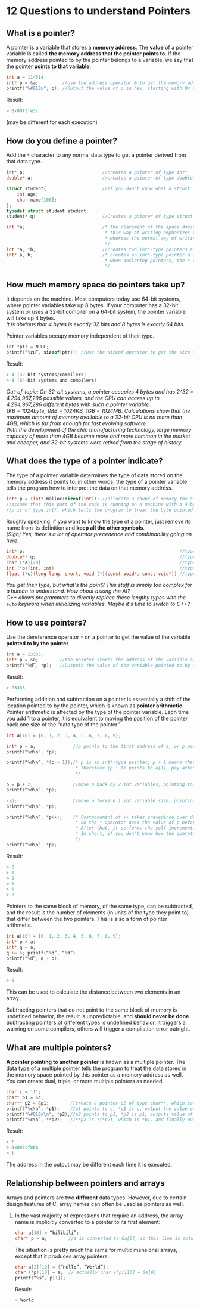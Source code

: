 # 12 Questions to understand Pointers

## What is a pointer?
A pointer is a variable that stores a **memory address**. The **value** of a pointer variable is called **the memory address that the pointer points to**. If the memory address pointed to by the pointer belongs to a variable, we say that the pointer **points to that variable**.

```C
int a = 114514;
int* p = &a;         //Use the address operator & to get the memory address of variable a, then assign this address to the int*-type pointer variable p
printf("%#010x", p); //Output the value of p in hex, starting with 0x and including at least 10 characters, including 0x.
```
Result:
```C
> 0x00f3fe3c
```
(may be different for each execution)

## How do you define a pointer?
Add the `*` character to any normal data type to get a pointer derived from that data type.

```C
int* p;                             //created a pointer of type int*
double* a;                          //creates a pointer of type double*.

struct student{                     //If you don't know what a struct is, skip this.
    int age;
    char name[100];
};
typedef struct student student;
student* q;                         //Creates a pointer of type struct student*.

int *a;                             /* The placement of the space doesn't matter. It has been argued that 
                                     * this way of writing emphasizes that *a is an int-type variable, 
                                     * whereas the normal way of writing emphasizes that a is an int*-type variable.
                                     */
int *a, *b;                         //creates two int*-type pointers a and b
int* a, b;                          /* creates an int*-type pointer a and an int-type variable b. Therefore, 
                                     * when declaring pointers, the * character needs to appear in front of each pointer.
                                     */
```
## How much memory space do pointers take up?
It depends on the machine. Most computers today use 64-bit systems, where pointer variables take up 8 bytes. If your computer has a 32-bit system or uses a 32-bit compiler on a 64-bit system, the pointer variable will take up 4 bytes.  
*It is obvious that 4 bytes is exactly 32 bits and 8 bytes is exactly 64 bits.*

Pointer variables occupy memory independent of their type.

```C
int *ptr = NULL;
printf(“%zu”, sizeof(ptr)); //Use the sizeof operator to get the size of the memory space occupied by the pointer in bytes.
```

Result:
```C
> 4 (32-bit systems/compilers)
> 8 (64-bit systems and compilers)
```

*Out-of-topic: On 32-bit systems, a pointer occupies 4 bytes and has 2^32 = 4,294,967,296 possible values, and the CPU can access up to 4,294,967,296 different bytes with such a pointer variable.*  
*1KB = 1024byte, 1MB = 1024KB, 1GB = 1024MB. Calculations show that the maximum amount of memory available to a 32-bit CPU is no more than 4GB, which is far from enough for fast evolving software.*  
*With the development of the chip manufacturing technology, large memory capacity of more than 4GB became more and more common in the market and cheaper, and 32-bit systems were retired from the stage of history.*

## What does the type of a pointer indicate?
The type of a pointer variable determines the type of data stored on the memory address it points to; in other words, the type of a pointer variable tells the program how to interpret the data on that memory address.

```C
int* p = (int*)malloc(sizeof(int)); //allocate a chunk of memory the size of the int variable to the int*-type pointer p
//assume that this part of the code is running on a machine with a 4-byte int variable.
//p is of type int*, which tells the program to treat the byte pointed to by p and the next 3 bytes as an int variable.
```

Roughly speaking, if you want to know the type of a pointer, just remove its name from its definition and **keep all the other symbols**.  
*(Sigh) Yes, there's a lot of operator precedence and combinability going on here.*

```C
int* p;                                                          //type: int*
double** q;                                                      //type: double**
char (*a)[20]                                                    //type: char (*)[20]
int (*b)(int, int)                                               //type: int (*)(int, int)
float (*c)(long long, short, void (*)(const void*, const void*)) //type: float (*)(long long, short, void (*)(const void*, const void*))
```

*You get their type, but what's the point? This stuff is simply too complex for a human to understand. How about asking the AI?*  
*C++ allows programmers to directly replace these lengthy types with the `auto` keyword when initializing variables. Maybe it's time to switch to C++?*

## How to use pointers?
Use the dereference operator `*` on a pointer to get the value of the variable **pointed to by the pointer**.

```C
int a = 23333;
int* p = &a;        //the pointer stores the address of the variable a, or the pointer points to the variable a
printf(“%d”, *p);   //Outputs the value of the variable pointed to by the pointer, i.e., outputs the value of a.
```
Result:
```C
> 23333
```

Performing addition and subtraction on a pointer is essentially a shift of the location pointed to by the pointer, which is known as **pointer arithmetic**.  
Pointer arithmetic is affected by the type of the pointer variable. Each time you add 1 to a pointer, it is equivalent to moving the position of the pointer back one size of the “data type of the pointer”.

```C
int a[10] = {0, 1, 2, 3, 4, 5, 6, 7, 8, 9};

int* p = a;              //p points to the first address of a, or p points to a[0]
printf(“%d\n”, *p);         

printf(“%d\n”, *(p + 1));/* p is an int*-type pointer, p + 1 means that p points to a location one int variable size back.
                          * Therefore (p + 1) points to a[1], pay attention to the operator precedence here.
                          */

p = p + 2;               //move p back by 2 int variables, pointing to a[2].
printf(“%d\n”, *p);

--p;                     //move p forward 1 int variable size, pointing to a[1]
printf(“%d\n”, *p);

printf(“%d\n”, *p++);    /* Postponement of ++ takes precedence over dereferencing *, so *p++ is interpreted as *(p++).
                          * So the * operator uses the value of p before it is incremented, passing in a 1 for printf,
                          * After that, it performs the self-increment, p is moved back 1 int variable size, and p points to a[2].
                          * In short, if you don't know how the operators fit together, either use parentheses or don't write it that way.
                          */
printf(“%d\n”, *p); 
```
Result:
```C
> 0
> 1
> 2
> 1
> 1
> 2
```

Pointers to the same block of memory, of the same type, can be subtracted, and the result is the number of elements (in units of the type they point to) that differ between the two pointers. This is also a form of pointer arithmetic.
```C
int a[10] = {0, 1, 2, 3, 4, 5, 6, 7, 8, 9};
int* p = a;
int* q = a;
q += 6; printf(“%d”, “%d”)
printf(“%d”, q - p);
```
Result:
```C
> 6
```
This can be used to calculate the distance between two elements in an array.

Subtracting pointers that do not point to the same block of memory is undefined behavior, the result is unpredictable, and **should never be done**.  
Subtracting pointers of different types is undefined behavior. It triggers a warning on some compilers, others will trigger a compilation error outright.

## What are multiple pointers?
**A pointer pointing to another pointer** is known as a multiple pointer. The data type of a multiple pointer tells the program to treat the data stored in the memory space pointed by this pointer as a memory address as well.  
You can create dual, triple, or more multiple pointers as needed.

```C
char c = '!';
char* p1 = &c;
char** p2 = &p1;        //create a pointer p2 of type char**, which can be thought of as a char*-derived datatype
printf(“%c\n”, *p1);    //p1 points to c, *p1 is c, output the value of c (character)
printf("%#010x\n", *p2);//p2 points to p1, *p2 is p1, outputs value of p1 (memory address)
printf(“%c\n”, **p2);   //**p2 is *(*p2), which is *p1, and finally outputs the value of c (character)
```
Result:
```C
> !
> 0x005cf86b
> !
```
The address in the output may be different each time it is executed.

## Relationship between pointers and arrays
Arrays and pointers are two **different** data types. However, due to certain design features of C, array names can often be used as pointers as well.

1. In the vast majority of expressions that require an address, the array name is implicitly converted to a pointer to its first element:
    ```C
    char a[10] = “bilibili”;
    char* p = a;        //a is converted to &a[0], so this line is actually char* p = &a[0]
    ```
    The situation is pretty much the same for multidimensional arrays, except that it produces array pointers:
    ```C
    char a[2][10] = {“Hello”, “World”};
    char (*p)[10] = a;  // actually char (*p)[10] = &a[0]
    printf(“%s”, p[1]);
    ```
    Result:
    ```C
    > World
    ```
